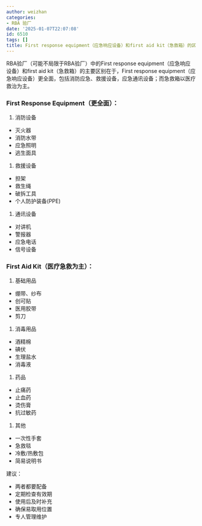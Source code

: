 ```yaml
---
author: weizhan
categories:
- RBA 验厂
date: '2025-01-07T22:07:08'
id: 6510
tags: []
title: First response equipment（应急响应设备）和first aid kit（急救箱）的区别
---
```


RBA验厂（可能不局限于RBA验厂）中的First response equipment（应急响应设备）和first aid
kit（急救箱）的主要区别在于，First response
equipment（应急响应设备）更全面，包括消防应急、救援设备，应急通讯设备；而急救箱以医疗救治为主。

### First Response Equipment（更全面）：

  1. 消防设备

  * 灭火器
  * 消防水带
  * 应急照明
  * 逃生面具

  1. 救援设备

  * 担架
  * 救生绳
  * 破拆工具
  * 个人防护装备(PPE)

  1. 通讯设备

  * 对讲机
  * 警报器
  * 应急电话
  * 信号设备

### First Aid Kit（医疗急救为主）：

  1. 基础用品

  * 绷带、纱布
  * 创可贴
  * 医用胶带
  * 剪刀

  1. 消毒用品

  * 酒精棉
  * 碘伏
  * 生理盐水
  * 消毒液

  1. 药品

  * 止痛药
  * 止血药
  * 烫伤膏
  * 抗过敏药

  1. 其他

  * 一次性手套
  * 急救毯
  * 冷敷/热敷包
  * 简易说明书

建议：

  * 两者都要配备
  * 定期检查有效期
  * 使用后及时补充
  * 确保易取用位置
  * 专人管理维护

